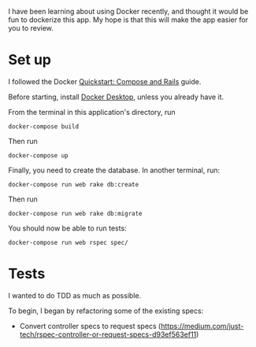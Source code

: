 I have been learning about using Docker recently, and thought it would be fun to dockerize this app. My hope is that this will make the app easier for you to review. 

# Set up 
I followed the Docker [Quickstart: Compose and Rails](https://docs.docker.com/compose/rails/) guide.

Before starting, install [Docker Desktop](https://docs.docker.com/compose/install/), unless you already have it. 

From the terminal in this application's directory, run 
```
docker-compose build
```

Then run 
```
docker-compose up
```

Finally, you need to create the database. In another terminal, run:
```
docker-compose run web rake db:create
```

Then run 
```
docker-compose run web rake db:migrate
```

You should now be able to run tests: 
```
docker-compose run web rspec spec/
```

# Tests
I wanted to do TDD as much as possible. 

To begin, I began by refactoring some of the existing specs: 
+ Convert controller specs to request specs (https://medium.com/just-tech/rspec-controller-or-request-specs-d93ef563ef11)

